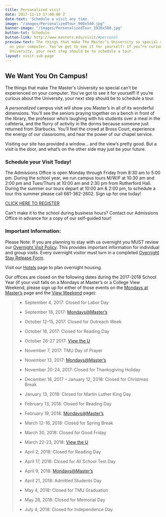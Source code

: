 ```yaml
---
title: Personalized visit
date: 2017-11-13 17:08:00 Z
date-text: 'Schedule a visit any time. '
image: "/images/PersonalizedTour_960x540.jpg"
banner-image: "/images/PersonalizedTour_1920x500.jpg"
button-txt: Schedule
button-link: http://www.masters.edu/visit/#personal
preview-text: The things that make The Master’s University so special can’t be experienced
  on your computer. You’ve got to see it for yourself! If you’re curious about the
  University, your next step should be to schedule a tour.
layout: visit-sub-page
---
```


## We Want You On Campus!

The things that make The Master's University so special can’t be experienced on your computer. You’ve got to see it for yourself! If you’re curious about the University, your next step should be to schedule a tour.

A *personalized* campus visit will show you Master’s in all of its wonderful dimensions. You’ll see the seniors praying together on a bench in front of the library, the professor who’s laughing with his students over a meal in the cafeteria, and the flurry of activity in the dorms because someone just returned from Starbucks. You’ll feel the crowd at Bross Court, experience the energy of our classrooms, and hear the power of our chapel service.

Visiting our site has provided a window… and the view’s pretty good. But a visit is the door, and what’s on the other side may just be your future.

### Schedule your Visit Today!

The Admissions Office is open Monday through Friday from 8:30 am to 5:00 pm. During the school year, we run campus tours M/W/F at 10:30 am and 2:00 pm and Tues/Thurs at 10:00 am and 2:30 pm from Rutherford Hall. During the summer our tours depart at 10:00 am & 2:00 pm, to schedule a tour this summer please call 661-362-2602. Sign up for one today!

[CLICK HERE TO REGISTER](https://masters.tfaforms.net/217730)

Can’t make it to the school during business hours? Contact our Admissions Office in advance for a copy of our self-guided tour!

### Important Information:

Please Note: If you are planning to stay with us overnight you MUST review our [Overnight Visit Policy](http://www.masters.edu/undergrad/visit/overnight/). This provides important information for individual and group visits. Every overnight visitor must turn in a completed [Overnight Stay Release Form](/media/870365/tmu_activityrelease-2017.pdf).

Visit our [Hotels](/hotels) page to plan overnight housing.

Our offices are closed on the following dates during the 2017-2018 School Year (if your visit falls on a Mondays at Master’s or a College View Weekend, please sign up for either of those events on the [Mondays at Master’s](#mondays) page and the [View Weekend](#view) page):

> * September 4, 2017: Closed for Labor Day
>
> * September 18, 2017: [Mondays@Master’s](#mondays)
>
> * October 12-15, 2017: Closed for Outreach Week
>
> * October 16, 2017: Closed for Reading Day
>
> * October 26-27 2017: [View the U](#view)
>
> * November 7, 2017: TMU Day of Prayer
>
> * November 13, 2017: [Mondays@Master’s](#mondays)
>
> * November 20-24, 2017: Closed for Thanksgiving Holiday
>
> * December 18, 2017 – January 12, 2018: Closed for Christmas Break
>
> * January 13, 2018: Closed for Martin Luther King Day
>
> * February 13, 2018: Closed for Reading Day
>
> * February 19, 2018: [Mondays@Master’s](#mondays)
>
> * March 12-16, 2018: Closed for Spring Break
>
> * March 30, 2018: Closed for Good Friday
>
> * March 22-23, 2018: [View the U](#view)
>
> * April 2, 2018: Closed for Reading Day
>
> * April 17, 2018: Closed for All School Test Day
>
> * April 9, 2018: [Mondays@Master’s](#mondays)
>
> * April 21, 2018: Admitted Students Day
>
> * May 4, 2018: Closed for TMU Graduation
>
> * May 28, 2018: Closed for Memorial Day
>
> * July 4, 2018: Closed for Independence Day